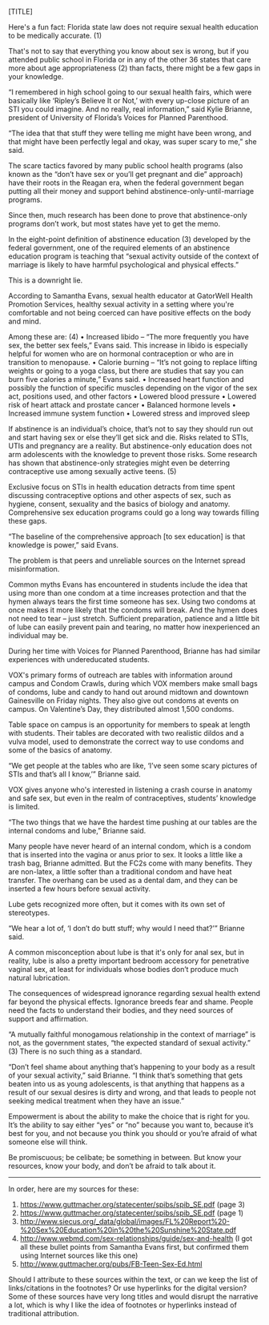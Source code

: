 [TITLE]

Here's a fun fact: Florida state law does not require sexual health education to be medically accurate. (1)

That's not to say that everything you know about sex is wrong, but if you attended public school in Florida or in any of the other 36 states that care more about age appropriateness (2) than facts, there might be a few gaps in your knowledge.

“I remembered in high school going to our sexual health fairs, which were basically like ‘Ripley’s Believe It or Not,’ with every up-close picture of an STI you could imagine. And no really, real information,” said Kylie Brianne, president of University of Florida’s Voices for Planned Parenthood.

“The idea that that stuff they were telling me might have been wrong, and that might have been perfectly legal and okay, was super scary to me,” she said.

The scare tactics favored by many public school health programs (also known as the “don’t have sex or you’ll get pregnant and die” approach) have their roots in the Reagan era, when the federal government began putting all their money and support behind abstinence-only-until-marriage programs.

Since then, much research has been done to prove that abstinence-only programs don’t work, but most states have yet to get the memo.

In the eight-point definition of abstinence education (3) developed by the federal government, one of the required elements of an abstinence education program is teaching that “sexual activity outside of the context of marriage is likely to have harmful psychological and physical effects.”

This is a downright lie.

According to Samantha Evans, sexual health educator at GatorWell Health Promotion Services, healthy sexual activity in a setting where you're comfortable and not being coerced can have positive effects on the body and mind.

Among these are: (4) 
• Increased libido – “The more frequently you have sex, the better sex feels,” Evans said. This increase in libido is especially helpful for women who are on hormonal contraception or who are in transition to menopause. 
• Calorie burning – “It’s not going to replace lifting weights or going to a yoga class, but there are studies that say you can burn five calories a minute,” Evans said. 
• Increased heart function and possibly the function of specific muscles depending on the vigor of the sex act, positions used, and other factors 
• Lowered blood pressure 
• Lowered risk of heart attack and prostate cancer 
• Balanced hormone levels 
• Increased immune system function 
• Lowered stress and improved sleep

If abstinence is an individual’s choice, that’s not to say they should run out and start having sex or else they’ll get sick and die. Risks related to STIs, UTIs and pregnancy are a reality. But abstinence-only education does not arm adolescents with the knowledge to prevent those risks. Some research has shown that abstinence-only strategies might even be deterring contraceptive use among sexually active teens. (5)

Exclusive focus on STIs in health education detracts from time spent discussing contraceptive options and other aspects of sex, such as hygiene, consent, sexuality and the basics of biology and anatomy. Comprehensive sex education programs could go a long way towards filling these gaps.

“The baseline of the comprehensive approach [to sex education] is that knowledge is power,” said Evans.

The problem is that peers and unreliable sources on the Internet spread misinformation.

Common myths Evans has encountered in students include the idea that using more than one condom at a time increases protection and that the hymen always tears the first time someone has sex. Using two condoms at once makes it more likely that the condoms will break. And the hymen does not need to tear – just stretch. Sufficient preparation, patience and a little bit of lube can easily prevent pain and tearing, no matter how inexperienced an individual may be.

During her time with Voices for Planned Parenthood, Brianne has had similar experiences with undereducated students.

VOX's primary forms of outreach are tables with information around campus and Condom Crawls, during which VOX members make small bags of condoms, lube and candy to hand out around midtown and downtown Gainesville on Friday nights. They also give out condoms at events on campus. On Valentine’s Day, they distributed almost 1,500 condoms.

Table space on campus is an opportunity for members to speak at length with students. Their tables are decorated with two realistic dildos and a vulva model, used to demonstrate the correct way to use condoms and some of the basics of anatomy.

“We get people at the tables who are like, ‘I’ve seen some scary pictures of STIs and that’s all I know,’” Brianne said.

VOX gives anyone who's interested in listening a crash course in anatomy and safe sex, but even in the realm of contraceptives, students’ knowledge is limited.

“The two things that we have the hardest time pushing at our tables are the internal condoms and lube,” Brianne said.

Many people have never heard of an internal condom, which is a condom that is inserted into the vagina or anus prior to sex. It looks a little like a trash bag, Brianne admitted. But the FC2s come with many benefits. They are non-latex, a little softer than a traditional condom and have heat transfer. The overhang can be used as a dental dam, and they can be inserted a few hours before sexual activity.

Lube gets recognized more often, but it comes with its own set of stereotypes.

“We hear a lot of, ‘I don’t do butt stuff; why would I need that?’” Brianne said.

A common misconception about lube is that it's only for anal sex, but in reality, lube is also a pretty important bedroom accessory for penetrative vaginal sex, at least for individuals whose bodies don’t produce much natural lubrication.

The consequences of widespread ignorance regarding sexual health extend far beyond the physical effects. Ignorance breeds fear and shame. People need the facts to understand their bodies, and they need sources of support and affirmation.

“A mutually faithful monogamous relationship in the context of marriage” is not, as the government states, “the expected standard of sexual activity.” (3) There is no such thing as a standard.

“Don’t feel shame about anything that’s happening to your body as a result of your sexual activity,” said Brianne. “I think that’s something that gets beaten into us as young adolescents, is that anything that happens as a result of our sexual desires is dirty and wrong, and that leads to people not seeking medical treatment when they have an issue.”

Empowerment is about the ability to make the choice that is right for you. It’s the ability to say either “yes” or “no” because you want to, because it’s best for you, and not because you think you should or you’re afraid of what someone else will think.

Be promiscuous; be celibate; be something in between. But know your resources, know your body, and don’t be afraid to talk about it.

--------------------------------------------------------------------------
In order, here are my sources for these: 
1) https://www.guttmacher.org/statecenter/spibs/spib_SE.pdf (page 3) 
2) https://www.guttmacher.org/statecenter/spibs/spib_SE.pdf (page 1) 
3) http://www.siecus.org/_data/global/images/FL%20Report%20-%20Sex%20Education%20in%20the%20Sunshine%20State.pdf 
4) http://www.webmd.com/sex-relationships/guide/sex-and-health (I got all these bullet points from Samantha Evans first, but confirmed them using Internet sources like this one) 
5) http://www.guttmacher.org/pubs/FB-Teen-Sex-Ed.html

Should I attribute to these sources within the text, or can we keep the list of links/citations in the footnotes? Or use hyperlinks for the digital version? Some of these sources have very long titles and would disrupt the narrative a lot, which is why I like the idea of footnotes or hyperlinks instead of traditional attribution.
